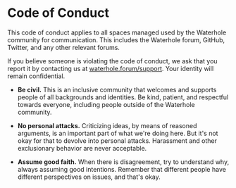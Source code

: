 # Code of Conduct

This code of conduct applies to all spaces managed used by the Waterhole community for communication. This includes the Waterhole forum, GitHub, Twitter, and any other relevant forums.

If you believe someone is violating the code of conduct, we ask that you report it by contacting us at [waterhole.forum/support](). Your identity will remain confidential.

-   **Be civil.** This is an inclusive community that welcomes and supports people of all backgrounds and identities. Be kind, patient, and respectful towards everyone, including people outside of the Waterhole community.

-   **No personal attacks.** Criticizing ideas, by means of reasoned arguments, is an important part of what we're doing here. But it's not okay for that to devolve into personal attacks. Harassment and other exclusionary behavior are never acceptable.

-   **Assume good faith.** When there is disagreement, try to understand why, always assuming good intentions. Remember that different people have different perspectives on issues, and that's okay.
